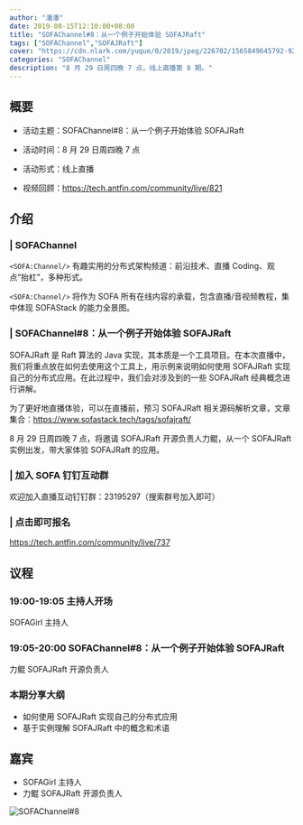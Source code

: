 ```yaml
---
author: "潘潘"
date: 2019-08-15T12:10:00+08:00
title: "SOFAChannel#8：从一个例子开始体验 SOFAJRaft"
tags: ["SOFAChannel","SOFAJRaft"]
cover: "https://cdn.nlark.com/yuque/0/2019/jpeg/226702/1565849645792-928b7f33-25b8-429e-82c7-b12fdc303de2.jpeg"
categories: "SOFAChannel"
description: "8 月 29 日周四晚 7 点，线上直播第 8 期。"
---
```


## 概要

- 活动主题：SOFAChannel#8：从一个例子开始体验 SOFAJRaft

- 活动时间：8 月 29 日周四晚 7 点

- 活动形式：线上直播

- 视频回顾：<https://tech.antfin.com/community/live/821>

## 介绍

### | SOFAChannel

`<SOFA:Channel/>` 有趣实用的分布式架构频道：前沿技术、直播 Coding、观点“抬杠”，多种形式。

`<SOFA:Channel/>` 将作为 SOFA 所有在线内容的承载，包含直播/音视频教程，集中体现 SOFAStack 的能力全景图。

### | SOFAChannel#8：从一个例子开始体验 SOFAJRaft

SOFAJRaft 是 Raft 算法的 Java 实现，其本质是一个工具项目。在本次直播中，我们将重点放在如何去使用这个工具上，用示例来说明如何使用 SOFAJRaft 实现自己的分布式应用。在此过程中，我们会对涉及到的一些 SOFAJRaft 经典概念进行讲解。

为了更好地直播体验，可以在直播前，预习 SOFAJRaft 相关源码解析文章，文章集合：<https://www.sofastack.tech/tags/sofajraft/>

8 月 29 日周四晚 7 点，将邀请 SOFAJRaft 开源负责人力鲲，从一个 SOFAJRaft 实例出发，带大家体验 SOFAJRaft 的应用。

### | 加入 SOFA 钉钉互动群

欢迎加入直播互动钉钉群：23195297（搜索群号加入即可）

### | 点击即可报名

<https://tech.antfin.com/community/live/737>

## 议程

### 19:00-19:05  主持人开场

SOFAGirl 主持人

### 19:05-20:00  SOFAChannel#8：从一个例子开始体验 SOFAJRaft

力鲲 SOFAJRaft 开源负责人

### 本期分享大纲

- 如何使用 SOFAJRaft 实现自己的分布式应用
- 基于实例理解 SOFAJRaft 中的概念和术语

## 嘉宾

- SOFAGirl  主持人
- 力鲲 SOFAJRaft 开源负责人

![SOFAChannel#8](https://cdn.nlark.com/yuque/0/2019/jpeg/226702/1565837593487-8bb7c5e9-ac18-48f6-9744-2d22d618e277.jpeg)
